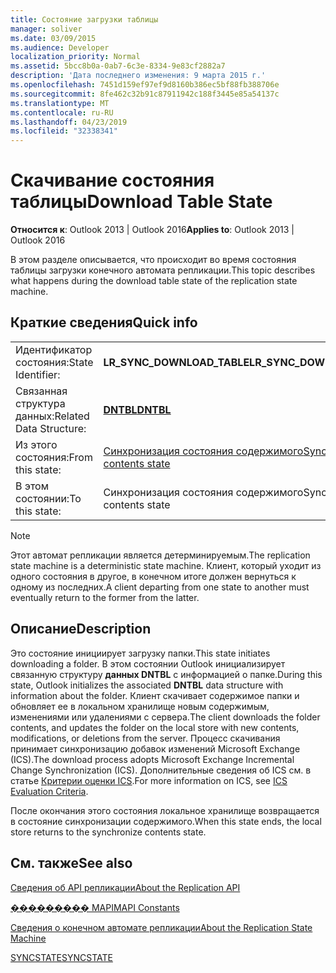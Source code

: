 ```yaml
---
title: Состояние загрузки таблицы
manager: soliver
ms.date: 03/09/2015
ms.audience: Developer
localization_priority: Normal
ms.assetid: 5bcc8b0a-0ab7-6c3e-8334-9e83cf2882a7
description: 'Дата последнего изменения: 9 марта 2015 г.'
ms.openlocfilehash: 7451d159ef97ef9d8160b386ec5bf88fb388706e
ms.sourcegitcommit: 8fe462c32b91c87911942c188f3445e85a54137c
ms.translationtype: MT
ms.contentlocale: ru-RU
ms.lasthandoff: 04/23/2019
ms.locfileid: "32338341"
---
```

# <a name="download-table-state"></a><span data-ttu-id="5d16e-103">Скачивание состояния таблицы</span><span class="sxs-lookup"><span data-stu-id="5d16e-103">Download Table State</span></span>

  
  
<span data-ttu-id="5d16e-104">**Относится к**: Outlook 2013 | Outlook 2016</span><span class="sxs-lookup"><span data-stu-id="5d16e-104">**Applies to**: Outlook 2013 | Outlook 2016</span></span> 
  
 <span data-ttu-id="5d16e-105">В этом разделе описывается, что происходит во время состояния таблицы загрузки конечного автомата репликации.</span><span class="sxs-lookup"><span data-stu-id="5d16e-105">This topic describes what happens during the download table state of the replication state machine.</span></span> 
  
## <a name="quick-info"></a><span data-ttu-id="5d16e-106">Краткие сведения</span><span class="sxs-lookup"><span data-stu-id="5d16e-106">Quick info</span></span>

|||
|:-----|:-----|
|<span data-ttu-id="5d16e-107">Идентификатор состояния:</span><span class="sxs-lookup"><span data-stu-id="5d16e-107">State Identifier:</span></span>  <br/> |<span data-ttu-id="5d16e-108">**LR_SYNC_DOWNLOAD_TABLE**</span><span class="sxs-lookup"><span data-stu-id="5d16e-108">**LR_SYNC_DOWNLOAD_TABLE**</span></span> <br/> |
|<span data-ttu-id="5d16e-109">Связанная структура данных:</span><span class="sxs-lookup"><span data-stu-id="5d16e-109">Related Data Structure:</span></span>  <br/> |<span data-ttu-id="5d16e-110">**[DNTBL](dntbl.md)**</span><span class="sxs-lookup"><span data-stu-id="5d16e-110">**[DNTBL](dntbl.md)**</span></span> <br/> |
|<span data-ttu-id="5d16e-111">Из этого состояния:</span><span class="sxs-lookup"><span data-stu-id="5d16e-111">From this state:</span></span>  <br/> |[<span data-ttu-id="5d16e-112">Синхронизация состояния содержимого</span><span class="sxs-lookup"><span data-stu-id="5d16e-112">Synchronize contents state</span></span>](synchronize-contents-state.md) <br/> |
|<span data-ttu-id="5d16e-113">В этом состоянии:</span><span class="sxs-lookup"><span data-stu-id="5d16e-113">To this state:</span></span>  <br/> |<span data-ttu-id="5d16e-114">Синхронизация состояния содержимого</span><span class="sxs-lookup"><span data-stu-id="5d16e-114">Synchronize contents state</span></span>  <br/> |
   
> [!NOTE]
> <span data-ttu-id="5d16e-115">Этот автомат репликации является детерминируемым.</span><span class="sxs-lookup"><span data-stu-id="5d16e-115">The replication state machine is a deterministic state machine.</span></span> <span data-ttu-id="5d16e-116">Клиент, который уходит из одного состояния в другое, в конечном итоге должен вернуться к одному из последних.</span><span class="sxs-lookup"><span data-stu-id="5d16e-116">A client departing from one state to another must eventually return to the former from the latter.</span></span> 
  
## <a name="description"></a><span data-ttu-id="5d16e-117">Описание</span><span class="sxs-lookup"><span data-stu-id="5d16e-117">Description</span></span>

<span data-ttu-id="5d16e-118">Это состояние инициирует загрузку папки.</span><span class="sxs-lookup"><span data-stu-id="5d16e-118">This state initiates downloading a folder.</span></span> <span data-ttu-id="5d16e-119">В этом состоянии Outlook инициализирует связанную структуру **данных DNTBL** с информацией о папке.</span><span class="sxs-lookup"><span data-stu-id="5d16e-119">During this state, Outlook initializes the associated **DNTBL** data structure with information about the folder.</span></span> <span data-ttu-id="5d16e-120">Клиент скачивает содержимое папки и обновляет ее в локальном хранилище новым содержимым, изменениями или удалениями с сервера.</span><span class="sxs-lookup"><span data-stu-id="5d16e-120">The client downloads the folder contents, and updates the folder on the local store with new contents, modifications, or deletions from the server.</span></span> <span data-ttu-id="5d16e-121">Процесс скачивания принимает синхронизацию добавок изменений Microsoft Exchange (ICS).</span><span class="sxs-lookup"><span data-stu-id="5d16e-121">The download process adopts Microsoft Exchange Incremental Change Synchronization (ICS).</span></span> <span data-ttu-id="5d16e-122">Дополнительные сведения об ICS см. в статье [Критерии оценки ICS](https://msdn.microsoft.com/library/aa579252%28EXCHG.80%29.aspx).</span><span class="sxs-lookup"><span data-stu-id="5d16e-122">For more information on ICS, see [ICS Evaluation Criteria](https://msdn.microsoft.com/library/aa579252%28EXCHG.80%29.aspx).</span></span>
  
<span data-ttu-id="5d16e-123">После окончания этого состояния локальное хранилище возвращается в состояние синхронизации содержимого.</span><span class="sxs-lookup"><span data-stu-id="5d16e-123">When this state ends, the local store returns to the synchronize contents state.</span></span>
  
## <a name="see-also"></a><span data-ttu-id="5d16e-124">См. также</span><span class="sxs-lookup"><span data-stu-id="5d16e-124">See also</span></span>



[<span data-ttu-id="5d16e-125">Сведения об API репликации</span><span class="sxs-lookup"><span data-stu-id="5d16e-125">About the Replication API</span></span>](about-the-replication-api.md)
  
[<span data-ttu-id="5d16e-126">��������� MAPI</span><span class="sxs-lookup"><span data-stu-id="5d16e-126">MAPI Constants</span></span>](mapi-constants.md)
  
[<span data-ttu-id="5d16e-127">Сведения о конечном автомате репликации</span><span class="sxs-lookup"><span data-stu-id="5d16e-127">About the Replication State Machine</span></span>](about-the-replication-state-machine.md)
  
[<span data-ttu-id="5d16e-128">SYNCSTATE</span><span class="sxs-lookup"><span data-stu-id="5d16e-128">SYNCSTATE</span></span>](syncstate.md)

